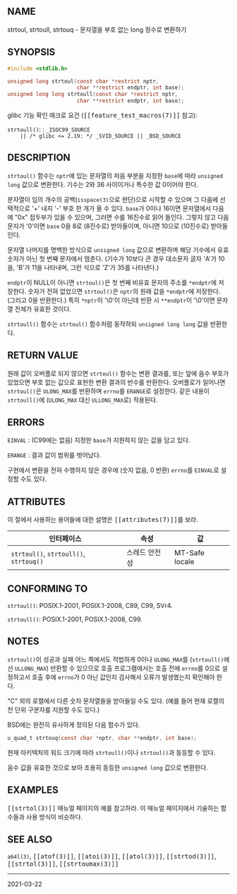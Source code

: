 ## NAME

strtoul, strtoull, strtouq - 문자열을 부호 없는 long 정수로 변환하기

## SYNOPSIS

```c
#include <stdlib.h>

unsigned long strtoul(const char *restrict nptr,
                      char **restrict endptr, int base);
unsigned long long strtoull(const char *restrict nptr,
                      char **restrict endptr, int base);
```

glibc 기능 확인 매크로 요건 (<tt>[[feature_test_macros(7)]]</tt> 참고):

`strtoull()`:
:   `_ISOC99_SOURCE`<br>
    `    || /* glibc <= 2.19: */ _SVID_SOURCE || _BSD_SOURCE`

## DESCRIPTION

`strtoul()` 함수는 `nptr`에 있는 문자열의 처음 부분을 지정한 `base`에 따라 `unsigned long` 값으로 변환한다. 기수는 2와 36 사이이거나 특수한 값 0이어야 한다.

문자열이 임의 개수의 공백(`isspace(3)`으로 판단)으로 시작할 수 있으며 그 다음에 선택적으로 '+' 내지 '-' 부호 한 개가 올 수 있다. `base`가 0이나 16이면 문자열에서 다음에 "0x" 접두부가 있을 수 있으며, 그러면 수를 16진수로 읽어 들인다. 그렇지 않고 다음 문자가 '0'이면 `base` 0을 8로 (8진수로) 받아들이며, 아니면 10으로 (10진수로) 받아들인다.

문자열 나머지를 명백한 방식으로 `unsigned long` 값으로 변환하며 해당 기수에서 유효 숫자가 아닌 첫 번째 문자에서 멈춘다. (기수가 10보다 큰 경우 대소문자 글자 'A'가 10을, 'B'가 11을 나타내며, 그런 식으로 'Z'가 35를 나타낸다.)

`endptr`이 NULL이 아니면 `strtoul()`은 첫 번째 비유효 문자의 주소를 `*endptr`에 저장한다. 숫자가 전혀 없었으면 `strtoul()`은 `nptr`의 원래 값을 `*endptr`에 저장한다. (그리고 0을 반환한다.) 특히 `*nptr`이 '\0'이 아닌데 반환 시 `**endptr`이 '\0'이면 문자열 전체가 유효한 것이다.

`strtoull()` 함수는 `strtoul()` 함수처럼 동작하되 `unsigned long long` 값을 반환한다.

## RETURN VALUE

원래 값이 오버플로 되지 않으면 `strtoul()` 함수는 변환 결과를, 또는 앞에 음수 부호가 있었으면 부호 없는 값으로 표현한 변환 결과의 반수를 반환한다. 오버플로가 일어나면 `strtoul()`은 `ULONG_MAX`를 반환하며 `errno`를 `ERANGE`로 설정한다. 같은 내용이 `strtoull()`에 (`ULONG_MAX` 대신 `ULLONG_MAX`로) 적용된다.

## ERRORS

`EINVAL`
:   (C99에는 없음) 지정한 `base`가 지원하지 않는 값을 담고 있다.

`ERANGE`
:   결과 값이 범위를 벗어났다.

구현에서 변환을 전혀 수행하지 않은 경우에 (숫자 없음, 0 반환) `errno`를 `EINVAL`로 설정할 수도 있다.

## ATTRIBUTES

이 절에서 사용하는 용어들에 대한 설명은 <tt>[[attributes(7)]]</tt>를 보라.

| 인터페이스 | 속성 | 값 |
| --- | --- | --- |
| `strtoul()`, `strtoull()`, `strtouq()` | 스레드 안전성 | MT-Safe locale |

## CONFORMING TO

`strtoul()`: POSIX.1-2001, POSIX.1-2008, C89, C99, SVr4.

`strtoull()`: POSIX.1-2001, POSIX.1-2008, C99.

## NOTES

`strtoul()`이 성공과 실패 어느 쪽에서도 적법하게 0이나 `ULONG_MAX`를 (`strtoull()`에선 `ULLONG_MAX`) 반환할 수 있으므로 호출 프로그램에서는 호출 전에 `errno`를 0으로 설정하고서 호출 후에 `errno`가 0 아닌 값인지 검사해서 오류가 발생했는지 확인해야 한다.

"C" 외의 로캘에서 다른 숫자 문자열들을 받아들일 수도 있다. (예를 들어 현재 로캘의 천 단위 구분자를 지원할 수도 있다.)

BSD에는 완전히 유사하게 정의된 다음 함수가 있다.

```c
u_quad_t strtouq(const char *nptr, char **endptr, int base);
```

현재 아키텍처의 워드 크기에 따라 `strtoull()`이나 `strtoul()`과 동등할 수 있다.

음수 값을 유효한 것으로 보아 조용히 동등한 `unsigned long` 값으로 변환한다.

## EXAMPLES

<tt>[[strtol(3)]]</tt> 매뉴얼 페이지의 예를 참고하라. 이 매뉴얼 페이지에서 기술하는 함수들과 사용 방식이 비슷하다.

## SEE ALSO

`a64l(3)`, <tt>[[atof(3)]]</tt>, <tt>[[atoi(3)]]</tt>, <tt>[[atol(3)]]</tt>, <tt>[[strtod(3)]]</tt>, <tt>[[strtol(3)]]</tt>, <tt>[[strtoumax(3)]]</tt>

----

2021-03-22
